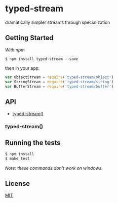 
# typed-stream

  dramatically simpler streams through specialization

## Getting Started

_With npm_  

	$ npm install typed-stream --save

then in your app:

```js
var ObjectStream = require('typed-stream/object')
var StringStream = require('typed-stream/string')
var BufferStream = require('typed-stream/buffer')
```

## API

- [typed-stream()](#typed-stream)

### typed-stream()

## Running the tests

```bash
$ npm install
$ make test
```

_Note: these commands don't work on windows._ 

## License 

[MIT](License)